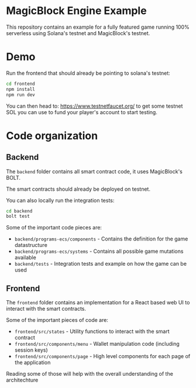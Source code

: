 
# MagicBlock Engine Example

This repository contains an example for a fully featured game running 100% serverless using Solana's testnet and MagicBlock's testnet.

# Demo

Run the frontend that should already be pointing to solana's testnet:

```bash
cd frontend
npm install
npm run dev
```

You can then head to: https://www.testnetfaucet.org/ to get some testnet SOL you can use to fund your player's account to start testing.

# Code organization

## Backend

The `backend` folder contains all smart contract code, it uses MagicBlock's BOLT.

The smart contracts should already be deployed on testnet.

You can also locally run the integration tests:

```bash
cd backend
bolt test
```

Some of the important code pieces are:

- `backend/programs-ecs/components` - Contains the definition for the game datastructure
- `backend/programs-ecs/systems` - Contains all possible game mutations available
- `backend/tests` - Integration tests and example on how the game can be used

## Frontend

The `frontend` folder contains an implementation for a React based web UI to interact with the smart contracts.

Some of the important pieces of code are:

- `frontend/src/states` - Utility functions to interact with the smart contract
- `frontend/src/components/menu` - Wallet manipulation code (including session keys)
- `frontend/src/components/page` - High level components for each page of the application

Reading some of those will help with the overall understanding of the architechture